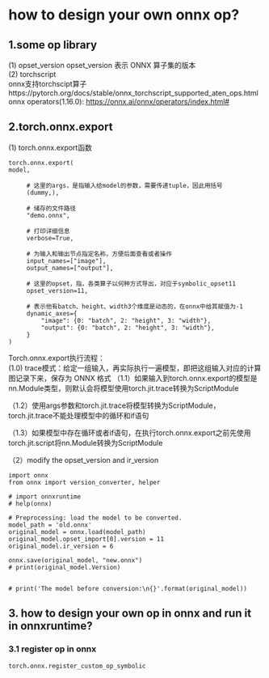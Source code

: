 # how to design your own onnx op?
## 1.some op library 
(1) opset_version
opset_version 表示 ONNX 算子集的版本  
(2) torchscript  
onnx支持torchscipt算子https://pytorch.org/docs/stable/onnx_torchscript_supported_aten_ops.html  
onnx operators(1.16.0): https://onnx.ai/onnx/operators/index.html#
## 2.torch.onnx.export
(1) torch.onnx.export函数
```
torch.onnx.export(
model, 
 
     # 这里的args，是指输入给model的参数，需要传递tuple，因此用括号
     (dummy,), 

     # 储存的文件路径
     "demo.onnx", 

     # 打印详细信息
     verbose=True, 

     # 为输入和输出节点指定名称，方便后面查看或者操作
     input_names=["image"], 
     output_names=["output"], 

     # 这里的opset，指，各类算子以何种方式导出，对应于symbolic_opset11
     opset_version=11, 
 
     # 表示他有batch、height、width3个维度是动态的，在onnx中给其赋值为-1
     dynamic_axes={
         "image": {0: "batch", 2: "height", 3: "width"},
         "output": {0: "batch", 2: "height", 3: "width"},
     }
)
```
Torch.onnx.export执行流程：  
(1.0) trace模式：给定一组输入，再实际执行一遍模型，即把这组输入对应的计算图记录下来，保存为 ONNX 格式
（1.1）如果输入到torch.onnx.export的模型是nn.Module类型，则默认会将模型使用torch.jit.trace转换为ScriptModule

（1.2）使用args参数和torch.jit.trace将模型转换为ScriptModule，torch.jit.trace不能处理模型中的循环和if语句

（1.3）如果模型中存在循环或者if语句，在执行torch.onnx.export之前先使用torch.jit.script将nn.Module转换为ScriptModule  

（2）modify the opset_version and ir_version
```
import onnx
from onnx import version_converter, helper

# import onnxruntime
# help(onnx)

# Preprocessing: load the model to be converted.
model_path = 'old.onnx'
original_model = onnx.load(model_path)
original_model.opset_import[0].version = 11
original_model.ir_version = 6

onnx.save(original_model, "new.onnx")
# print(original_model.Version)


# print('The model before conversion:\n{}'.format(original_model))

```
## 3. how to design your own op in onnx and run it in onnxruntime?
### 3.1 register op in onnx 
```
torch.onnx.register_custom_op_symbolic
```

